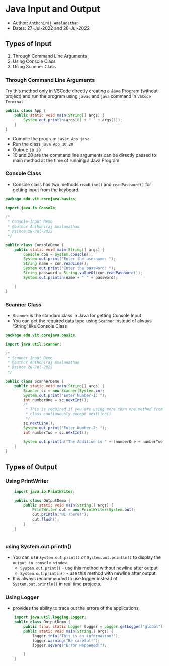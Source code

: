 # Java Input and Output
- Author: `Anthoniraj Amalanathan`
- Dates: 27-Jul-2022 and 28-Jul-2022

## Types of Input
1. Through Command Line Arguments
2. Using Console Class
3. Using Scanner Class

### Through Command Line Arguments
Try this method only in VSCode directly creating a Java Program (without project) and run the program using `javac` and `java` command in `VSCode Terminal`.

```java
public class App {
    public static void main(String[] args) {
        System.out.println(args[0] + " " + args[1]);
    }
}
```
- Compile the program `javac App.java`
- Run the class `java App 10 20`
- Output: `10 20`
- 10 and 20 are the command line arguments can be directly passed to main method at the time of running a Java Program.

### Console Class
- Console class has two methods `readLine()` and `readPassword()` for getting input from the keyboard.
```java
package edu.vit.corejava.basics;

import java.io.Console;

/*
 * Console Input Demo
 * @author Anthoniraj Amalanathan
 * @since 28-Jul-2022
 */

public class ConsoleDemo {
    public static void main(String[] args) {
        Console con = System.console();
        System.out.print("Enter the username: ");
        String name = con.readLine();
        System.out.print("Enter the password: ");
        String password = String.valueOf(con.readPassword());
        System.out.println(name + " " + password);

    }
}
```
### Scanner Class
- `Scanner` is the standard class in Java for getting Console Input
- You can get the required data type using `Scanner` instead of always 'String' like Console Class

```java
package edu.vit.corejava.basics;

import java.util.Scanner;

/*
 * Scanner Input Demo
 * @author Anthoniraj Amalanathan
 * @since 28-Jul-2022
 */

public class ScannerDemo {
    public static void main(String[] args) {
        Scanner sc = new Scanner(System.in);
        System.out.print("Enter Number-1: ");
        int numberOne = sc.nextInt();
        /*
         * This is required if you are using more than one method from scanner
         * class continuously except nextLine()
         */
        sc.nextLine();
        System.out.print("Enter Number-2: ");
        int numberTwo = sc.nextInt();

        System.out.println("The Addition is " + (numberOne + numberTwo));
    }
}
```
## Types of Output
### Using PrintWriter
```java
    import java.io.PrintWriter;

    public class OutputDemo {
        public static void main(String[] args) {
            PrintWriter out = new PrintWriter(System.out);
            out.println("Hi There!");
            out.flush();
        }
    }
    
```
### using System.out.println()
- You can use `System.out.print()` or `System.out.println()` to display the `output in console window`.
    - `System.out.print()` - use this method without newline after output
    - `System.out.println()` - use this method with newline after output
- It is always recommended to use logger instead of `System.out.println()` in real time projects.

### Using Logger
- provides the ability to trace out the errors of the applications.

```java
    import java.util.logging.Logger;
    public class OutputDemo {
        public final static Logger logger = Logger.getLogger("global");
        public static void main(String[] args) {       
            logger.info("This is an information!");
            logger.warning("Be careful!");
            logger.severe("Error Happened!");

        }
    }
```
